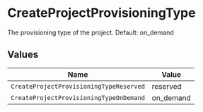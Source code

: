 # CreateProjectProvisioningType

The provisioning type of the project. Default: on_demand


## Values

| Name                                    | Value                                   |
| --------------------------------------- | --------------------------------------- |
| `CreateProjectProvisioningTypeReserved` | reserved                                |
| `CreateProjectProvisioningTypeOnDemand` | on_demand                               |